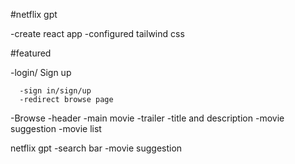 #netflix gpt

-create react app
-configured tailwind css


#featured

-login/ Sign up

      -sign in/sign/up
      -redirect browse page

-Browse
  -header
  -main movie
   -trailer
   -title and description
   -movie suggestion
      -movie list   

netflix gpt
    -search bar
    -movie suggestion

